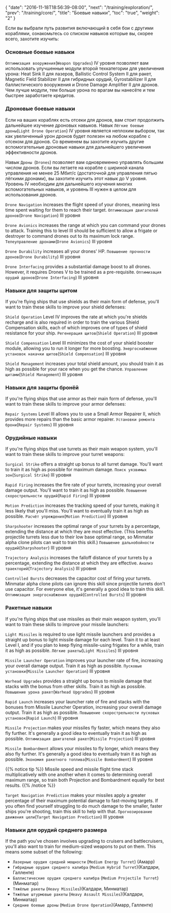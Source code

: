 {
  "date": "2016-11-18T18:56:39-08:00",
  "next": "/training/exploration/",
  "prev": "/training/core/",
  "title": "Боевые навыки",
  "toc": "true",
  "weight": "2"
}

Если вы выбрали путь развития включающий в себя бои с другими кораблями, 
ознакомьтесь со списком навыков которые вы, скорее всего, захотите изучить:

### Основные боевые навыки

`Оптимизация вооружения`(`Weapon Upgrades`) IV уровня позволяет вам использовать улучшенные 
модули второй техкатегории для увеличения урона: Heat Sink II для лазеров, Ballistic Control System
II для ракет, Magnetic Field Stabilizer II для гибридных орудий, Gyrostabilizer
II для баллистического вооружения и Drone Damage Amplifier II для дронов. 
Чем лучше модули, тем больше урона по врагам  вы нанесёте и тем быстрее заработаете кредитов.

### Дроновые боевые навыки

Если на ваших кораблях есть отсеки для дронов, вам стоит продолжить дальнейшее изучение дроновых навыков. 
Навык `Лёгкие боевые дроны`(`Light Drone Operation`) IV уровня является неплохим выбором, так как увеличенный 
урон дронов будет полезен на любом корабле с отсеком для дронов.
Со временем вы захотите изучить другие вспомогательные дроновые навыки для дальнейшего увеличения эффективности дронов.

Навык `Дроны `(`Drones`) позволяет вам одновременно управлять большим числом дронов.
Если вы летаете на корабле с шириной канала управления не менее 25 Мбит/с (достаточной для 
управления пятью лёгкими дронами), вы захотите изучить этот навык до V уровня.
Уровень IV необходим для дальнейшего изучения многих вспомогательных навыков, и уровень III нужен 
в целом для использования дронов.

`Drone Navigation` increases the flight speed of your drones, meaning less time spent
waiting for them to reach their target.
`Оптимизация двигателей дронов`(`Drone Navigation`) III уровня

`Drone Avionics` increases the range at which you can command your drones to attack.
Training this to level III should be sufficient to allow a frigate or destroyer
to command drones out to its maximum lock range.
`Телеуправление дронами`(`Drone Avionics`) III уровня

`Drone Durability` increases all your drones' HP.
`Повышение прочности дронов`(`Drone Durability`) III уровня

`Drone Interfacing` provides a substantial damage boost to all drones.
However, it requires Drones V to be trained as a pre-requisite.
`Оптимизация орудий дронов`(`Drone Interfacing`) III уровня

### Навыки для защиты щитом

If you're flying ships that use shields as their main form of defense, you'll want
to train these skills to improve your shield defenses:

`Shield Operation` Level IV improves the rate at which you're shields recharge and is
also required in order to train the various Shield Compensation skills, each of which
improves one of types of shield resistance for your ship.
`Регенерация щитов`(`Shield Operation`) III уровня

`Shield Compensation` Level III minimizes the cost of your shield booster module,
allowing you to run it longer for more boosting.
`Энергоснабжение установок накачки щитов`(`Shield Compensation`) III уровня

`Shield Management` increases your total shield amount, you should train it as high
as possible for your race when you get the chance.
`Управление щитами`(`Shield Management`) III уровня

### Навыки для защиты бронёй

If you're flying ships that use armor as their main form of defense, you'll want to
train these skills to improve your armor defenses:

`Repair Systems` Level III allows you to use a Small Armor Repairer II, which provides
more repairs than the basic armor repairer.
`Установки ремонта брони`(`Repair Systems`) III уровня

### Орудийные навыки

If you're flying ships that use turrets as their main weapon system, you'll want
to train these skills to improve your turret weapons:

`Surgical Strike` offers a straight up bonus to all turret damage. You'll want
to train it as high as possible for maximum damage.
`Поиск уязвимых зон`(`Surgical Strike`) III уровня

`Rapid Firing` increases the fire rate of your turrets, increasing your
overall damage output. You'll want to train it as high as possible.
`Повышение скорострельности орудий`(`Rapid Firing`) III уровня

`Motion Prediction` increases the tracking speed of your turrets, making
it less likely that you'll miss. You'll want to eventually train it as high
as possible.
`Расчёт упреждения`(`Motion Prediction`) III уровня

`Sharpshooter` increases the optimal range of your turrets by a percentage, extending
the distance at which they are most effective. (This benefits projectile turrets
less due to their low base optimal range, so Minmatar alpha clone pilots can wait
to train this skill.)
`Повышение дальнобойности орудий`(`Sharpshooter`) III уровня

`Trajectory Analysis` increases the falloff distance of your turrets by a percentage,
extending the distance at which they are effective.
`Анализ траекторий`(`Trajectory Analysis`) III уровня

`Controlled Bursts` decreases the capacitor cost of firing your turrets. Minmatar alpha
clone pilots can ignore this skill since projectile turrets don't use capacitor. For
everyone else, it's generally a good idea to train this skill.
`Оптимизация энергоснабжения орудий`(`Controlled Bursts`) III уровня

### Ракетные навыки

If you're flying ships that use missiles as their main weapon system, you'll want
to train these skills to improve your missile launchers:

`Light Missiles` is required to use light missile launchers and provides a straight
up bonus to light missile damage for each level. Train it to at least Level I, and
if you plan to keep flying missile-using frigates for a while, train it as high as
possible.
`Лёгкие ракеты`(`Light Missiles`) III уровня

`Missile Launcher Operation` improves your launcher rate of fire, increasing your
overall damage output. Train it as high as possible.
`Пусковые установки`(`Missile Launcher Operation`) III уровня

`Warhead Upgrades` provides a straight up bonus to missile damage that stacks
with the bonus from other skills. Train it as high as possible.
`Повышение урона ракет`(`Warhead Upgrades`) III уровня

`Rapid Launch` increases your launcher rate of fire and stacks with the bonuses
from Missile Launcher Operation, increasing your overall damage output. Train it
as high as possible.
`Повышение скорострельности пусковых установок`(`Rapid Launch`) III уровня

`Missile Projection` makes your missiles fly faster, which means they also fly
further. It's generally a good idea to eventually train it as high as possible.
`Оптимизация двигателей ракет`(`Missile Projection`) III уровня

`Missile Bombardment` allows your missiles to fly longer, which means they also fly
further. It's generally a good idea to eventually train it as high as possible.
`Экономия ракетного топлива`(`Missile Bombardment`) III уровня

{{% notice tip %}}
Missile speed and missile flight time stack multiplicatively with one another when
it comes to determining overall maximum range, so train both Projection and
Bombardment equally for best results.
{{% /notice %}}

`Target Navigation Prediction` makes your missiles apply a greater percentage of
their maximum potential damage to fast-moving targets. If you often find yourself
struggling to do much damage to the smaller, faster ships you're shooting, train
this skill to help with that.
`Прогнозирование движения цели`(`Target Navigation Prediction`) III уровня

### Навыки для орудий среднего размера

If the path you've chosen involves upgrading to cruisers and battlecruisers, you'll
also want to train for medium-sized weapons to put on them. This means some subset
of the following:

 * `Лазерные орудия средней мощности` (`Medium Energy Turret`) (Амарр)
 * `Гибридные орудия среднего калибра` (`Medium Hybrid Turret`)(Калдари, Галленте)
 * `Баллистические орудия среднего калибра` (`Medium Projectile Turret`)(Минматар)
 * `Тяжёлые ракеты` (`Heavy Missiles`)(Калдари, Минматар)
 * `Тяжёлые штурмовые ракеты` (`Heavy Assault Missiles`)(Калдари, Минматар)
 * `Средние боевые дроны` (`Medium Drone Operation`)(Амарр, Галленте)
